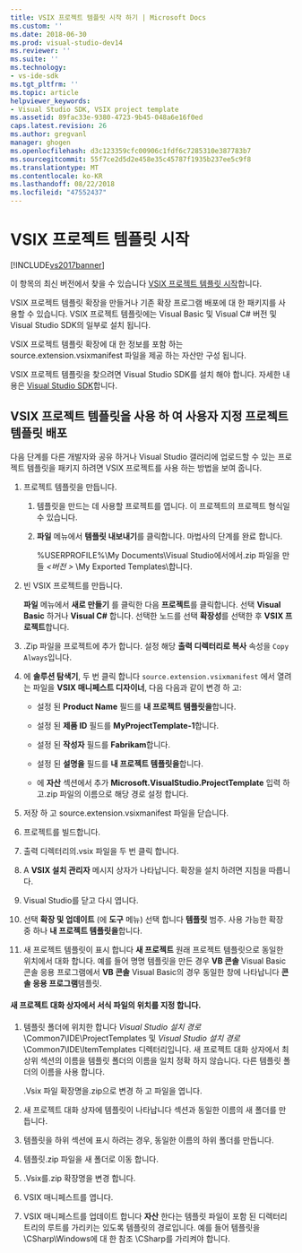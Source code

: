 ```yaml
---
title: VSIX 프로젝트 템플릿 시작 하기 | Microsoft Docs
ms.custom: ''
ms.date: 2018-06-30
ms.prod: visual-studio-dev14
ms.reviewer: ''
ms.suite: ''
ms.technology:
- vs-ide-sdk
ms.tgt_pltfrm: ''
ms.topic: article
helpviewer_keywords:
- Visual Studio SDK, VSIX project template
ms.assetid: 89fac33e-9380-4723-9b45-048a6e16f0ed
caps.latest.revision: 26
ms.author: gregvanl
manager: ghogen
ms.openlocfilehash: d3c123359cfc00906c1fdf6c7285310e387783b7
ms.sourcegitcommit: 55f7ce2d5d2e458e35c45787f1935b237ee5c9f8
ms.translationtype: MT
ms.contentlocale: ko-KR
ms.lasthandoff: 08/22/2018
ms.locfileid: "47552437"
---
```

# <a name="getting-started-with-the-vsix-project-template"></a>VSIX 프로젝트 템플릿 시작
[!INCLUDE[vs2017banner](../includes/vs2017banner.md)]

이 항목의 최신 버전에서 찾을 수 있습니다 [VSIX 프로젝트 템플릿 시작](https://docs.microsoft.com/visualstudio/extensibility/getting-started-with-the-vsix-project-template)합니다.  
  
VSIX 프로젝트 템플릿 확장을 만들거나 기존 확장 프로그램 배포에 대 한 패키지를 사용할 수 있습니다. VSIX 프로젝트 템플릿에는 Visual Basic 및 Visual C# 버전 및 Visual Studio SDK의 일부로 설치 됩니다.  
  
 VSIX 프로젝트 템플릿 확장에 대 한 정보를 포함 하는 source.extension.vsixmanifest 파일을 제공 하는 자산만 구성 됩니다.  
  
 VSIX 프로젝트 템플릿을 찾으려면 Visual Studio SDK를 설치 해야 합니다. 자세한 내용은 [Visual Studio SDK](../extensibility/visual-studio-sdk.md)합니다.  
  
## <a name="deploying-a-custom-project-template-using-the-vsix-project-template"></a>VSIX 프로젝트 템플릿을 사용 하 여 사용자 지정 프로젝트 템플릿 배포  
 다음 단계를 다른 개발자와 공유 하거나 Visual Studio 갤러리에 업로드할 수 있는 프로젝트 템플릿을 패키지 하려면 VSIX 프로젝트를 사용 하는 방법을 보여 줍니다.  
  
1.  프로젝트 템플릿을 만듭니다.  
  
    1.  템플릿을 만드는 데 사용할 프로젝트를 엽니다. 이 프로젝트의 프로젝트 형식일 수 있습니다.  
  
    2.  **파일** 메뉴에서 **템플릿 내보내기**를 클릭합니다. 마법사의 단계를 완료 합니다.  
  
         %USERPROFILE%\My Documents\Visual Studio에서에서.zip 파일을 만들  *\<버전 >* \My Exported Templates\\합니다.  
  
2.  빈 VSIX 프로젝트를 만듭니다.  
  
     **파일** 메뉴에서 **새로 만들기** 를 클릭한 다음 **프로젝트**를 클릭합니다. 선택 **Visual Basic** 하거나 **Visual C#** 합니다. 선택한 노드를 선택 **확장성**를 선택한 후 **VSIX 프로젝트**합니다.  
  
3.  .Zip 파일을 프로젝트에 추가 합니다. 설정 해당 **출력 디렉터리로 복사** 속성을 `Copy Always`입니다.  
  
4.  에 **솔루션 탐색기**, 두 번 클릭 합니다 `source.extension.vsixmanifest` 에서 열려는 파일을 **VSIX 매니페스트 디자이너**, 다음 다음과 같이 변경 하 고:  
  
    -   설정 된 **Product Name** 필드를 **내 프로젝트 템플릿을**합니다.  
  
    -   설정 된 **제품 ID** 필드를 **MyProjectTemplate-1**합니다.  
  
    -   설정 된 **작성자** 필드를 **Fabrikam**합니다.  
  
    -   설정 된 **설명을** 필드를 **내 프로젝트 템플릿을**합니다.  
  
    -   에 **자산** 섹션에서 추가 **Microsoft.VisualStudio.ProjectTemplate** 입력 하 고.zip 파일의 이름으로 해당 경로 설정 합니다.  
  
5.  저장 하 고 source.extension.vsixmanifest 파일을 닫습니다.  
  
6.  프로젝트를 빌드합니다.  
  
7.  출력 디렉터리의.vsix 파일을 두 번 클릭 합니다.  
  
8.  A **VSIX 설치 관리자** 메시지 상자가 나타납니다. 확장을 설치 하려면 지침을 따릅니다.  
  
9. Visual Studio를 닫고 다시 엽니다.  
  
10. 선택 **확장 및 업데이트** (에 **도구** 메뉴) 선택 합니다 **템플릿** 범주. 사용 가능한 확장 중 하나 **내 프로젝트 템플릿을**합니다.  
  
11. 새 프로젝트 템플릿이 표시 합니다 **새 프로젝트** 원래 프로젝트 템플릿으로 동일한 위치에서 대화 합니다. 예를 들어 명명 템플릿을 만든 경우 **VB 콘솔** Visual Basic 콘솔 응용 프로그램에서 **VB 콘솔** Visual Basic의 경우 동일한 창에 나타납니다 **콘솔 응용 프로그램**템플릿.  
  
#### <a name="to-specify-the-location-of-the-template-in-the-new-project-dialog-box"></a>새 프로젝트 대화 상자에서 서식 파일의 위치를 지정 합니다.  
  
1.  템플릿 폴더에 위치한 합니다 *Visual Studio 설치 경로*\Common7\IDE\ProjectTemplates 및 *Visual Studio 설치 경로*\Common7\IDE\ItemTemplates 디렉터리입니다. 새 프로젝트 대화 상자에서 최상위 섹션의 이름을 템플릿 폴더의 이름을 일치 정확 하지 않습니다. 다른 템플릿 폴더의 이름을 사용 합니다.  
  
     .Vsix 파일 확장명을.zip으로 변경 하 고 파일을 엽니다.  
  
2.  새 프로젝트 대화 상자에 템플릿이 나타납니다 섹션과 동일한 이름의 새 폴더를 만듭니다.  
  
3.  템플릿을 하위 섹션에 표시 하려는 경우, 동일한 이름의 하위 폴더를 만듭니다.  
  
4.  템플릿.zip 파일을 새 폴더로 이동 합니다.  
  
5.  .Vsix를.zip 확장명을 변경 합니다.  
  
6.  VSIX 매니페스트를 엽니다.  
  
7.  VSIX 매니페스트를 업데이트 합니다 **자산** 한다는 템플릿 파일이 포함 된 디렉터리 트리의 루트를 가리키는 있도록 템플릿의 경로입니다. 예를 들어 템플릿을 \CSharp\Windows에 대 한 참조 \CSharp를 가리켜야 합니다.

